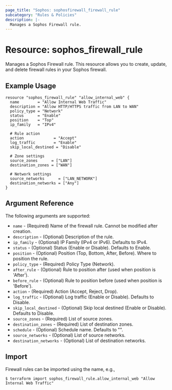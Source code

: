 ```yaml
---
page_title: "Sophos: sophosfirewall_firewall_rule"
subcategory: "Rules & Policies"
description: |-
  Manages a Sophos Firewall rule.
---
```


# Resource: sophos_firewall_rule

Manages a Sophos Firewall rule. This resource allows you to create, update, and delete firewall rules in your Sophos firewall.

## Example Usage

```hcl
resource "sophos_firewall_rule" "allow_internal_web" {
  name        = "Allow Internal Web Traffic"
  description = "Allow HTTP/HTTPS traffic from LAN to WAN"
  policy_type = "Network"
  status      = "Enable"
  position    = "Top"
  ip_family   = "IPv4"
  
  # Rule action
  action             = "Accept"
  log_traffic        = "Enable"
  skip_local_destined = "Disable"
  
  # Zone settings
  source_zones      = ["LAN"]
  destination_zones = ["WAN"]
  
  # Network settings
  source_networks      = ["LAN_NETWORK"]
  destination_networks = ["Any"]
}
```

## Argument Reference

The following arguments are supported:

* `name` - (Required) Name of the firewall rule. Cannot be modified after creation.
* `description` - (Optional) Description of the rule.
* `ip_family` - (Optional) IP Family (IPv4 or IPv6). Defaults to IPv4.
* `status` - (Optional) Status (Enable or Disable). Defaults to Enable.
* `position` - (Optional) Position (Top, Bottom, After, Before). Where to position the rule.
* `policy_type` - (Required) Policy Type (Network).
* `after_rule` - (Optional) Rule to position after (used when position is 'After').
* `before_rule` - (Optional) Rule to position before (used when position is 'Before').
* `action` - (Required) Action (Accept, Reject, Drop).
* `log_traffic` - (Optional) Log traffic (Enable or Disable). Defaults to Disable.
* `skip_local_destined` - (Optional) Skip local destined (Enable or Disable). Defaults to Disable.
* `source_zones` - (Required) List of source zones.
* `destination_zones` - (Required) List of destination zones.
* `schedule` - (Optional) Schedule name. Defaults to "".
* `source_networks` - (Optional) List of source networks.
* `destination_networks` - (Optional) List of destination networks.

## Import

Firewall rules can be imported using the name, e.g.,

```
$ terraform import sophos_firewall_rule.allow_internal_web "Allow Internal Web Traffic"
```